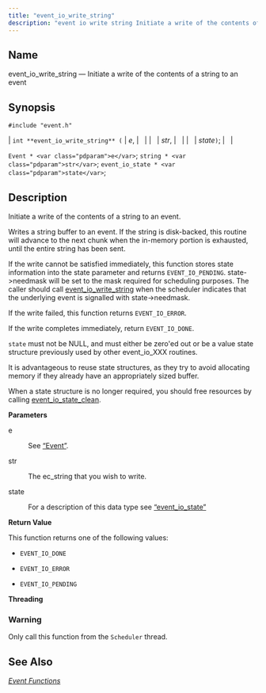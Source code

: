 ```yaml
---
title: "event_io_write_string"
description: "event io write string Initiate a write of the contents of a string to an event int event io write string e str state Event e string str event io state state Initiate a write of the contents of a string to an event Writes a string buffer to an..."
---
```


<a name="apis.event_io_write_string"></a> 
## Name

event_io_write_string — Initiate a write of the contents of a string to an event

## Synopsis

`#include "event.h"`

| `int **event_io_write_string** (` | <var class="pdparam">e</var>, |   |
|   | <var class="pdparam">str</var>, |   |
|   | <var class="pdparam">state</var>`)`; |   |

`Event * <var class="pdparam">e</var>`;
`string * <var class="pdparam">str</var>`;
`event_io_state * <var class="pdparam">state</var>`;<a name="idp51711152"></a> 
## Description

Initiate a write of the contents of a string to an event.

Writes a string buffer to an event. If the string is disk-backed, this routine will advance to the next chunk when the in-memory portion is exhausted, until the entire string has been sent.

If the write cannot be satisfied immediately, this function stores state information into the state parameter and returns `EVENT_IO_PENDING`. state->needmask will be set to the mask required for scheduling purposes. The caller should call [event_io_write_string](/momentum/3/3-api/apis-event-io-write-string) when the scheduler indicates that the underlying event is signalled with state->needmask.

If the write failed, this function returns `EVENT_IO_ERROR`.

If the write completes immediately, return `EVENT_IO_DONE`.

`state` must not be NULL, and must either be zero'ed out or be a value state structure previously used by other event_io_XXX routines.

It is advantageous to reuse state structures, as they try to avoid allocating memory if they already have an appropriately sized buffer.

When a state structure is no longer required, you should free resources by calling [event_io_state_clean](/momentum/3/3-api/apis-event-io-state-clean).

**<a name="idp51719424"></a> Parameters**

<dl class="variablelist">

<dt>e</dt>

<dd>

See [“Event”](/momentum/3/3-api/structs-event).

</dd>

<dt>str</dt>

<dd>

The ec_string that you wish to write.

</dd>

<dt>state</dt>

<dd>

For a description of this data type see [“event_io_state”](/momentum/3/3-api/structs-event-io-state)

</dd>

</dl>

**<a name="idp51726928"></a> Return Value**

This function returns one of the following values:

*   `EVENT_IO_DONE`

*   `EVENT_IO_ERROR`

*   `EVENT_IO_PENDING`

**<a name="idp51732352"></a> Threading**
### Warning

Only call this function from the `Scheduler` thread.

<a name="idp51734656"></a> 
## See Also

[*Event Functions*](/momentum/3/3-api/event)